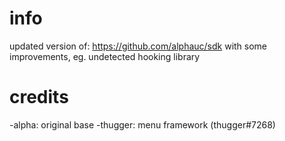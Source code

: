 # info
updated version of: https://github.com/alphauc/sdk with some improvements, eg. undetected hooking library

# credits
-alpha: original base
-thugger: menu framework (thugger#7268)
